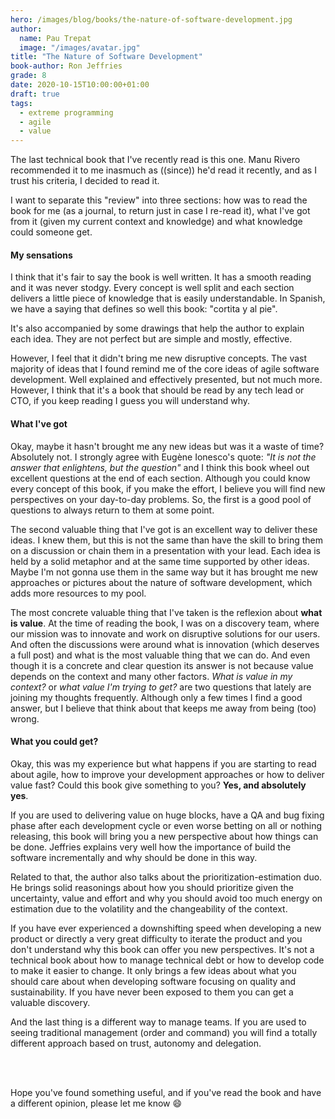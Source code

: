 ```yaml
---
hero: /images/blog/books/the-nature-of-software-development.jpg
author:
  name: Pau Trepat
  image: "/images/avatar.jpg"
title: "The Nature of Software Development"
book-author: Ron Jeffries
grade: 8
date: 2020-10-15T10:00:00+01:00
draft: true
tags: 
  - extreme programming 
  - agile 
  - value
---
```



The last technical book that I've recently read is this one. Manu Rivero recommended it to me inasmuch as ((since)) he'd read it recently, and as I trust his criteria, I decided to read it.

I want to separate this "review" into three sections:  how was to read the book for me (as a journal, to return just in case I re-read it), what I've got from it (given my current context and knowledge) and what knowledge could someone get.

#### My sensations
I think that it's fair to say the book is well written. It has a smooth reading and it was never stodgy. Every concept is well split and each section delivers a little piece of knowledge that is easily understandable. In Spanish, we have a saying that defines so well this book: "cortita y al pie".

It's also accompanied by some drawings that help the author to explain each idea. They are not perfect but are simple and mostly, effective.

However, I feel that it didn't bring me new disruptive concepts. The vast majority of ideas that I found remind me of the core ideas of agile software development. Well explained and effectively presented, but not much more. However, I think that it's a book that should be read by any tech lead or CTO, if you keep reading I guess you will understand why.

#### What I've got

Okay, maybe it hasn't brought me any new ideas but was it a waste of time? Absolutely not. I strongly agree with Eugène Ionesco's quote: _"It is not the answer that enlightens, but the question"_ and I think this book wheel out excellent questions at the end of each section. Although you could know every concept of this book, if you make the effort, I believe you will find new perspectives on your day-to-day problems. So, the first is a good pool of questions to always return to them at some point.

The second valuable thing that I've got is an excellent way to deliver these ideas. I knew them, but this is not the same than have the skill to bring them on a discussion or chain them in a presentation with your lead. Each idea is held by a solid metaphor and at the same time supported by other ideas. Maybe I'm not gonna use them in the same way but it has brought me new approaches or pictures about the nature of software development, which adds more resources to my pool. 

The most concrete valuable thing that I've taken is the reflexion about **what is value**. At the time of reading the book, I was on a discovery team, where our mission was to innovate and work on disruptive solutions for our users. And often the discussions were around what is innovation (which deserves a full post) and what is the most valuable thing that we can do. And even though it is a concrete and clear question its answer is not because value depends on the context and many other factors.
_What is value in my context?_ or _what value I'm trying to get?_ are two questions that lately are joining my thoughts frequently. Although only a few times I find a good answer, but I believe that think about that keeps me away from being (too) wrong.

#### What you could get?

Okay, this was my experience but what happens if you are starting to read about agile, how to improve your development approaches or how to deliver value fast? Could this book give something to you? **Yes, and absolutely yes**.

If you are used to delivering value on huge blocks, have a QA and bug fixing phase after each development cycle or even worse betting on all or nothing releasing, this book will bring you a new perspective about how things can be done. Jeffries explains very well how the importance of build the software incrementally and why should be done in this way.

Related to that, the author also talks about the prioritization-estimation duo. He brings solid reasonings about how you should prioritize given the uncertainty, value and effort and why you should avoid too much energy on estimation due to the volatility and the changeability of the context.

If you have ever experienced a downshifting speed when developing a new product or directly a very great difficulty to iterate the product and you don't understand why this book can offer you new perspectives. It's not a technical book about how to manage technical debt or how to develop code to make it easier to change. It only brings a few ideas about what you should care about when developing software focusing on quality and sustainability. If you have never been exposed to them you can get a valuable discovery.

And the last thing is a different way to manage teams. If you are used to seeing traditional management (order and command) you will find a totally different approach based on trust, autonomy and delegation.

<br/><br/>

Hope you've found something useful, and if you've read the book and have a different opinion, please let me know 😄